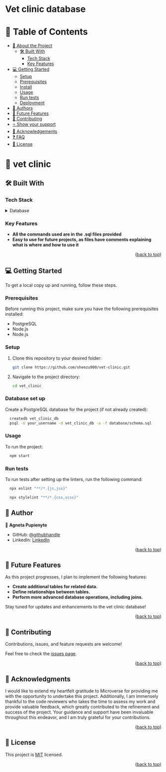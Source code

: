 # Vet clinic database

# 📗 Table of Contents

- [📖 About the Project](#about-project)
  - [🛠 Built With](#built-with)
    - [Tech Stack](#tech-stack)
    - [Key Features](#key-features)
- [💻 Getting Started](#getting-started)
  - [Setup](#setup)
  - [Prerequisites](#prerequisites)
  - [Install](#install)
  - [Usage](#usage)
  - [Run tests](#run-tests)
  - [Deployment](#triangular_flag_on_post-deployment)
- [👥 Authors](#authors)
- [🔭 Future Features](#future-features)
- [🤝 Contributing](#contributing)
- [⭐️ Show your support](#support)
- [🙏 Acknowledgements](#acknowledgements)
- [❓ FAQ](#faq)
- [📝 License](#license)

<!-- PROJECT DESCRIPTION -->

# 📖 vet clinic <a name="about-project"></a>

## 🛠 Built With <a name="built-with"></a>

### Tech Stack <a name="tech-stack"></a>

<details>
<summary>Database</summary>
  <ul>
    <li><a href="https://www.postgresql.org/">PostgreSQL</a></li>
  </ul>
</details>

<!-- Features -->

### Key Features <a name="key-features"></a>

- **All the commands used are in the .sql files provided**
- **Easy to use for future projects, as files have comments explaining what is where and how to use it**

<p align="right">(<a href="#readme-top">back to top</a>)</p>

<!-- GETTING STARTED -->

## 💻 Getting Started <a name="getting-started"></a>

To get a local copy up and running, follow these steps.

### Prerequisites

Before running this project, make sure you have the following prerequisites installed:

<ul>
  <li>PostgreSQL</li>
  <li>Node.js</li>
  <li>Node.js</li>
</ul>

### Setup

1. Clone this repository to your desired folder:

   ```sh
   git clone https://github.com/sheezu900/vet-clinic.git
   ```

2. Navigate to the project directory:

    ```sh
    cd vet_clinic
    ```

### Database set up

Create a PostgreSQL database for the project (if not already created):

```sh
  createdb vet_clinic_db
  psql -U your_username -d vet_clinic_db -a -f database/schema.sql

```

### Usage

To run the project:

```sh
  npm start
```

### Run tests

To run tests after setting up the linters, run the following command:

```sh
  npx eslint "**/*.{js,jsx}"
```

```sh
  npx stylelint "**/*.{css,scss}"
```
## 👥 Author <a name="authors"></a>

👤 **Agneta Pupienyte**

- GitHub: [@githubhandle](https://github.com/sheezu900)
- LinkedIn: [LinkedIn](https://www.linkedin.com/in/shahzaman900/)

<p align="right">(<a href="#readme-top">back to top</a>)</p>

## 🔭 Future Features <a name="future-features"></a>

As this project progresses, I plan to implement the following features:

- **Create additional tables for related data.**
- **Define relationships between tables.**
- **Perform more advanced database operations, including joins.**

Stay tuned for updates and enhancements to the vet clinic database!


<p align="right">(<a href="#readme-top">back to top</a>)</p>

<!-- CONTRIBUTING -->

## 🤝 Contributing <a name="contributing"></a>

Contributions, issues, and feature requests are welcome!

Feel free to check the [issues page](https://github.com/sheezu900/vet-clinic/issues).

<p align="right">(<a href="#readme-top">back to top</a>)</p>

<!-- ACKNOWLEDGEMENTS -->

## 🙏 Acknowledgments <a name="acknowledgements"></a>

I would like to extend my heartfelt gratitude to Microverse for providing me with the opportunity to undertake this project. Additionally, I am immensely thankful to the code reviewers who takes the time to assess my work and provide valuable feedback, which greatly contributed to the refinement and success of the project. Your guidance and support have been invaluable throughout this endeavor, and I am truly grateful for your contributions.

<p align="right">(<a href="#readme-top">back to top</a>)</p>


<!-- LICENSE -->

## 📝 License <a name="license"></a>

This project is [MIT](./LICENSE) licensed.

<p align="right">(<a href="#readme-top">back to top</a>)</p>
